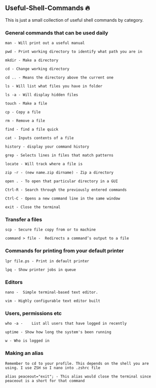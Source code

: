 ## Useful-Shell-Commands :fire:


This is just a small collection of useful shell commands by category.

### General commands that can be used daily

```
man - Will print out a useful manual

pwd - Print working directory to identify what path you are in

mkdir - Make a directory

cd - Change working directory

cd .. - Means the directory above the current one

ls - Will list what files you have in folder

ls -a - Will display hidden files

touch - Make a file 

cp - Copy a file 

rm - Remove a file

find - find a file quick

cat - Inputs contents of a file

history - display your command history

grep - Selects lines in files that match patterns

locate - Will track where a file is 

zip -r - (new name.zip dirname) - Zip a directory

open . - To open that particular directory in a GUI

Ctrl-R - Search through the previously entered commands

Ctrl-C - Opens a new command line in the same window

exit - Close the terminal

```

### Transfer a files 

```
scp - Secure file copy from or to machine

command > file -  Redirects a command’s output to a file

```

### Commands for printing from your default printer

```
lpr file.ps - Print in default printer

lpq - Show printer jobs in queue 

```

### Editors 

```
nano -  Simple terminal-based text editor.

vim - Highly configurable text editor built 

```

### Users, permissions etc

```
who -a - 	List all users that have logged in recently

uptime - Show how long the system's been running

w - Who is logged in

```

### Making an alias 

```
Remember to cd to your profile. This depends on the shell you are using. I use ZSH so I nano into .zshrc file

alias peaceout="exit"; - This alias would close the terminal since peaceout is a short for that command

```



